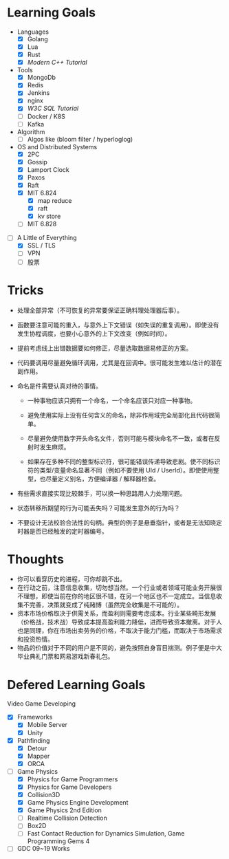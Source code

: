 # Learning Goals

- Languages
    - [x] Golang
    - [x] Lua
    - [x] Rust
    - [x] *Modern C++ Tutorial*
- Tools
    - [x] MongoDb
    - [x] Redis
    - [x] Jenkins
    - [x] nginx
    - [x] *W3C SQL Tutorial*
    - [ ] Docker / K8S
    - [ ] Kafka
- Algorithm
    - [ ] Algos like (bloom filter / hyperloglog)
- OS and Distributed Systems
    - [x] 2PC
    - [x] Gossip
    - [x] Lamport Clock
    - [x] Paxos
    - [x] Raft
    - [x] MIT 6.824
      - [x] map reduce
      - [x] raft
      - [x] kv store
    - [ ] MIT 6.828
- [ ] A Little of Everything
    - [x] SSL / TLS
    - [ ] VPN
    - [ ] 股票

# Tricks

- 处理全部异常（不可恢复的异常要保证正确料理处理器后事）。
- 函数要注意可能的重入，与意外上下文错误（如失误的重复调用）。即使没有发生协程调度，也要小心意外的上下文改变（例如时间）。
- 提前考虑线上出错数据要如何修正，尽量选取数据易修正的方案。
- 代码要调用尽量避免循环调用，尤其是在回调中。很可能发生难以估计的潜在副作用。
- 命名是件需要认真对待的事情。

  - 一种事物应该只拥有一个命名，一个命名应该只对应一种事物。
  - 避免使用实际上没有任何含义的命名，除非作用域完全局部化且代码很简单。

  - 尽量避免使用数字开头命名文件，否则可能与模块命名不一致，或者在反射时发生麻烦。
  - 如果存在多种不同的整型标识符，很可能错误传递导致悲剧。使不同标识符的类型/变量命名显著不同（例如不要使用 UId / UserId）。即使使用整型，也尽量定义别名，方便编译器 / 解释器检查。
- 有些需求直接实现比较棘手，可以换一种思路用人力处理问题。
- 状态转移所期望的行为可能丢失吗？可能发生意外的行为吗？
- 不要设计无法校验合法性的句柄。典型的例子是悬垂指针，或者是无法知晓定时器是否已经触发的定时器编号。

# Thoughts

- 你可以看穿历史的进程，可你却跳不出。
- 在行动之前，注意信息收集，切勿想当然。一个行业或者领域可能业务开展很不理想，即使当前在你的地区很不错，在另一个地区也不一定成立。当信息收集不完善，决策就变成了纯赌博（虽然完全收集是不可能的）。
- 资本市场价格取决于供需关系，而盈利则需要考虑成本。行业某些畸形发展（价格战，技术战）导致成本提高盈利能力降低，进而导致资本撤离。对于人也是同理，你在市场出卖劳务的价格，不取决于能力门槛，而取决于市场需求和投资热情。
- 物品的价值对于不同的用户是不同的，避免按照自身盲目揣测。例子便是中大毕业典礼门票和网易游戏新春礼包。

# Defered Learning Goals

Video Game Developing

- [x] Frameworks
  - [x] Mobile Server
  - [x] Unity

- [x] Pathfinding
  - [x] Detour
  - [x] Mapper
  - [x] ORCA
- [ ] Game Physics
  - [x] Physics for Game Programmers
  - [x] Physics for Game Developers
  - [x] Collision3D
  - [x] Game Physics Engine Development
  - [x] Game Physics 2nd Edition
  - [ ] Realtime Collision Detection
  - [ ] Box2D
  - [ ] Fast Contact Reduction for Dynamics Simulation, Game Programming Gems 4
- [ ] GDC 09~19 Works